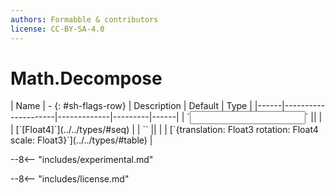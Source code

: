 ```yaml
---
authors: Formabble & contributors
license: CC-BY-SA-4.0
---
```



# Math.Decompose

<div class="sh-parameters" markdown="1">
| Name | - {: #sh-flags-row} | Description | Default | Type |
|------|---------------------|-------------|---------|------|
| `<input>` || | | [`[Float4]`](../../types/#seq) |
| `<output>` || | | [`{translation: Float3 rotation: Float4 scale: Float3}`](../../types/#table) |

</div>

--8<-- "includes/experimental.md"



--8<-- "includes/license.md"

